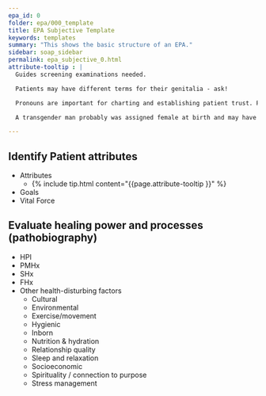 ```yaml
---
epa_id: 0
folder: epa/000_template
title: EPA Subjective Template
keywords: templates
summary: "This shows the basic structure of an EPA."
sidebar: soap_sidebar
permalink: epa_subjective_0.html
attribute-tooltip : |
  Guides screening examinations needed.

  Patients may have different terms for their genitalia - ask!

  Pronouns are important for charting and establishing patient trust. Pronouns reflect how we perceive someone’s gender.

  A transgender man probably was assigned female at birth and may have a vulva, uterus, cervix, ovaries, and breasts that must be examined, as for any cisgender female patient.

---
```


## Identify Patient attributes
- Attributes
  - {% include tip.html content="{{page.attribute-tooltip }}" %}
- Goals
- Vital Force

## Evaluate healing power and processes (pathobiography)

- HPI
- PMHx
- SHx
- FHx
- Other health-disturbing factors
	- Cultural
	- Environmental
	- Exercise/movement
	- Hygienic
	- Inborn
	- Nutrition & hydration
	- Relationship quality
	- Sleep and relaxation
	- Socioeconomic
	- Spirituality / connection to purpose
	- Stress management
